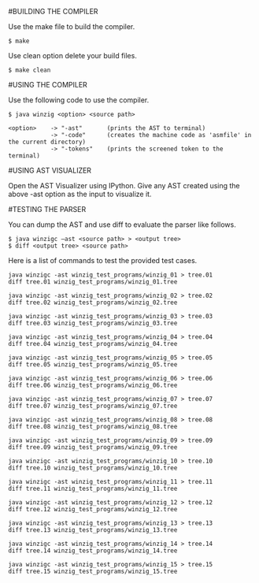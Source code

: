#BUILDING THE COMPILER

Use the make file to build the compiler.

	$ make

Use clean option delete your build files.

	$ make clean


#USING THE COMPILER

Use the following code to use the compiler.

	$ java winzig <option> <source path>

	<option> 	-> "-ast"       (prints the AST to terminal)
                -> "-code"      (creates the machine code as 'asmfile' in the current directory)
	 			-> "-tokens"    (prints the screened token to the terminal)


#USING AST VISUALIZER

Open the AST Visualizer using IPython.
Give any AST created using the above -ast option as the input to visualize it.


#TESTING THE PARSER

You can dump the AST and use diff to evaluate the parser like follows.

	$ java winzigc –ast <source path> > <output tree>
 	$ diff <output tree> <source path>

Here is a list of commands to test the provided test cases.

    java winzigc -ast winzig_test_programs/winzig_01 > tree.01
    diff tree.01 winzig_test_programs/winzig_01.tree

    java winzigc -ast winzig_test_programs/winzig_02 > tree.02
    diff tree.02 winzig_test_programs/winzig_02.tree

    java winzigc -ast winzig_test_programs/winzig_03 > tree.03
    diff tree.03 winzig_test_programs/winzig_03.tree

    java winzigc -ast winzig_test_programs/winzig_04 > tree.04
    diff tree.04 winzig_test_programs/winzig_04.tree

    java winzigc -ast winzig_test_programs/winzig_05 > tree.05
    diff tree.05 winzig_test_programs/winzig_05.tree

    java winzigc -ast winzig_test_programs/winzig_06 > tree.06
    diff tree.06 winzig_test_programs/winzig_06.tree

    java winzigc -ast winzig_test_programs/winzig_07 > tree.07
    diff tree.07 winzig_test_programs/winzig_07.tree

    java winzigc -ast winzig_test_programs/winzig_08 > tree.08
    diff tree.08 winzig_test_programs/winzig_08.tree

    java winzigc -ast winzig_test_programs/winzig_09 > tree.09
    diff tree.09 winzig_test_programs/winzig_09.tree

    java winzigc -ast winzig_test_programs/winzig_10 > tree.10
    diff tree.10 winzig_test_programs/winzig_10.tree

    java winzigc -ast winzig_test_programs/winzig_11 > tree.11
    diff tree.11 winzig_test_programs/winzig_11.tree

    java winzigc -ast winzig_test_programs/winzig_12 > tree.12
    diff tree.12 winzig_test_programs/winzig_12.tree

    java winzigc -ast winzig_test_programs/winzig_13 > tree.13
    diff tree.13 winzig_test_programs/winzig_13.tree

    java winzigc -ast winzig_test_programs/winzig_14 > tree.14
    diff tree.14 winzig_test_programs/winzig_14.tree

    java winzigc -ast winzig_test_programs/winzig_15 > tree.15
    diff tree.15 winzig_test_programs/winzig_15.tree
